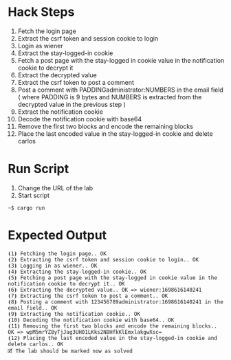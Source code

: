 # Hack Steps

1. Fetch the login page
2. Extract the csrf token and session cookie to login
3. Login as wiener
4. Extract the stay-logged-in cookie
5. Fetch a post page with the stay-logged in cookie value in the notification cookie to decrypt it
6. Extract the decrypted value
7. Extract the csrf token to post a comment
8. Post a comment with PADDINGadministrator:NUMBERS in the email field ( where PADDING is 9 bytes and NUMBERS is extracted from the decrypted value in the previous step )
9. Extract the notification cookie
10. Decode the notification cookie with base64
11. Remove the first two blocks and encode the remaining blocks
12. Place the last encoded value in the stay-logged-in cookie and delete carlos

# Run Script

1. Change the URL of the lab
2. Start script

```
~$ cargo run
```

# Expected Output

```
⦗1⦘ Fetching the login page.. OK
⦗2⦘ Extracting the csrf token and session cookie to login.. OK
⦗3⦘ Logging in as wiener.. OK
⦗4⦘ Extracting the stay-logged-in cookie.. OK
⦗5⦘ Fetching a post page with the stay-logged in cookie value in the notification cookie to decrypt it.. OK
⦗6⦘ Extracting the decrypted value.. OK => wiener:1698616140241
⦗7⦘ Extracting the csrf token to post a comment.. OK
⦗8⦘ Posting a comment with 123456789administrator:1698616140241 in the email field.. OK
⦗9⦘ Extracting the notification cookie.. OK
⦗10⦘ Decoding the notification cookie with base64.. OK
⦗11⦘ Removing the first two blocks and encode the remaining blocks.. OK => wpM5mrYZ8yTjJag3UH01LKks2N8HfkKlEmxlakgwXsc=
⦗12⦘ Placing the last encoded value in the stay-logged-in cookie and delete carlos.. OK
🗹 The lab should be marked now as solved
```
